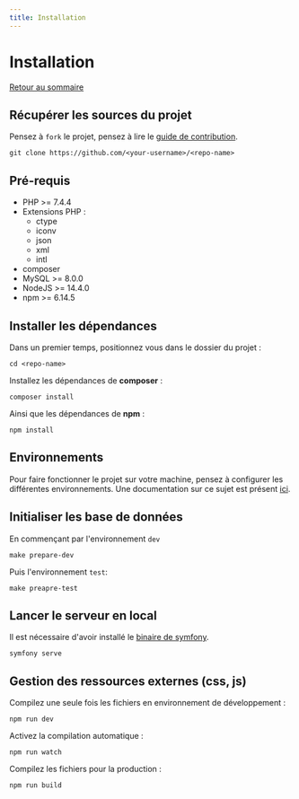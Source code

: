 ```yaml
---
title: Installation
---
```


# Installation

[Retour au sommaire](index.md)

## Récupérer les sources du projet
Pensez à `fork` le projet, pensez à lire le [guide de contribution](/CONTRIBUTING.md).
```
git clone https://github.com/<your-username>/<repo-name>
```

## Pré-requis
* PHP >= 7.4.4
* Extensions PHP :
    * ctype
    * iconv
    * json
    * xml
    * intl
* composer
* MySQL >= 8.0.0
* NodeJS >= 14.4.0
* npm >= 6.14.5

## Installer les dépendances
Dans un premier temps, positionnez vous dans le dossier du projet :
```
cd <repo-name>
```

Installez les dépendances de **composer** :
```
composer install
```

Ainsi que les dépendances de **npm** :
```
npm install
```

## Environnements
Pour faire fonctionner le projet sur votre machine, pensez à configurer les différentes environnements. Une documentation sur ce sujet est présent [ici](environnements.md).

## Initialiser les base de données
En commençant par l'environnement `dev`
```
make prepare-dev
```

Puis l'environnement `test`:
```
make preapre-test
```

## Lancer le serveur en local
Il est nécessaire d'avoir installé le [binaire de symfony](https://symfony.com/download).
```
symfony serve
```

## Gestion des ressources externes (css, js)
Compilez une seule fois les fichiers en environnement de développement :
```
npm run dev
```

Activez la compilation automatique :
```
npm run watch
```

Compilez les fichiers pour la production :
```
npm run build
```
